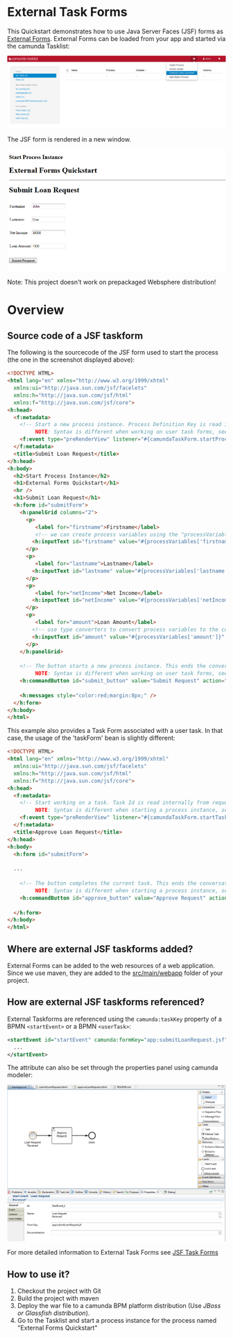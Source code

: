 # External Task Forms

This Quickstart demonstrates how to use Java Server Faces (JSF) forms as [External Forms](http://docs.camunda.org/latest/guides/user-guide/#tasklist-task-forms-external-task-forms). External Forms can be loaded from your app and started via the camunda Tasklist:

![External Forms Tasklist Screenshot][1]

The JSF form is rendered in a new window.

![External Forms Screenshot][2]

Note: This project doesn't work on prepackaged Websphere distribution!

# Overview

## Source code of a JSF taskform

The following is the sourcecode of the JSF form used to start the process (the one in the screenshot displayed above):

```html
<!DOCTYPE HTML>
<html lang="en" xmlns="http://www.w3.org/1999/xhtml"
  xmlns:ui="http://java.sun.com/jsf/facelets"
  xmlns:h="http://java.sun.com/jsf/html"
  xmlns:f="http://java.sun.com/jsf/core">
<h:head>
  <f:metadata>    
    <!-- Start a new process instance. Process Definition Key is read internally from request parameters and cached in the CDI conversation scope.
         NOTE: Syntax is different when working on user task forms, see file "approveLoanRequest.xhtml". -->
    <f:event type="preRenderView" listener="#{camundaTaskForm.startProcessInstanceByKeyForm()}" />    
  </f:metadata>
  <title>Submit Loan Request</title>
</h:head>
<h:body>
  <h2>Start Process Instance</h2>
  <h1>External Forms Quickstart</h1>
  <hr />
  <h1>Submit Loan Request</h1>
  <h:form id="submitForm">
    <h:panelGrid columns="2">  
      <p>
         <label for="firstname">Firstname</label>
         <!-- we can create process variables using the "processVariables" map -->
        <h:inputText id="firstname" value="#{processVariables['firstname']}" required="true" />
      </p>
      <p>
         <label for="lastname">Lastname</label>
        <h:inputText id="lastname" value="#{processVariables['lastname']}" required="true" />
      </p> 
      <p>
         <label for="netIncome">Net Income</label>
        <h:inputText id="netIncome" value="#{processVariables['netIncome']}" converter="javax.faces.Integer" required="true" />      
      </p>  
      <p>
         <label for="amount">Loan Amount</label>
        <!-- use type converters to convert process variables to the correct type. -->
        <h:inputText id="amount" value="#{processVariables['amount']}" converter="javax.faces.Integer" required="true" />      
      </p>
    </h:panelGrid>

    <!-- The button starts a new process instance. This ends the conversation and redirects us to the tasklist.    
         NOTE: Syntax is different when working on user task forms, see file "approveLoanRequest.xhtml". -->
    <h:commandButton id="submit_button" value="Submit Request" action="#{camundaTaskForm.completeProcessInstanceForm()}" />
  
    <h:messages style="color:red;margin:8px;" />
  </h:form>
</h:body>
</html>
```

This example also provides a Task Form associated with a user task. In that case, the usage of the 'taskForm' bean is slightly different:

```html
<!DOCTYPE HTML>
<html lang="en" xmlns="http://www.w3.org/1999/xhtml"
  xmlns:ui="http://java.sun.com/jsf/facelets"
  xmlns:h="http://java.sun.com/jsf/html"
  xmlns:f="http://java.sun.com/jsf/core">
<h:head>
  <f:metadata>
    <!-- Start working on a task. Task Id is read internally from request parameters and cached in the CDI conversation scope.
         NOTE: Syntax is different when starting a process instance, see file "submitLoanRequest.xhtml". -->
    <f:event type="preRenderView" listener="#{camundaTaskForm.startTaskForm()}" />
  </f:metadata>
  <title>Approve Loan Request</title>
</h:head>
<h:body>
  <h:form id="submitForm">

  ...  

    <!-- The button completes the current task. This ends the conversation and redirects us to the tasklist.    
         NOTE: Syntax is different when starting a process instance, see file "submitLoanRequest.xhtml". -->
    <h:commandButton id="approve_button" value="Approve Request" action="#{camundaTaskForm.completeTask()}" />

  </h:form>
</h:body>
</html>
```


## Where are external JSF taskforms added?

External Forms can be added to the web resources of a web application. Since we use maven, they are added to the [src/main/webapp][4] folder of your project.

## How are external JSF taskforms referenced?

External Taskforms are referenced using the `camunda:taskKey` property of a BPMN `<startEvent>` or a BPMN `<userTask>`:

```xml
<startEvent id="startEvent" camunda:formKey="app:submitLoanRequest.jsf" name="Loan Request Received">
  ...
</startEvent>
```

The attribute can also be set through the properties panel using camunda modeler:

![External Forms Screenshot Modeler][3]

For more detailed information to External Task Forms see [JSF Task Forms](http://docs.camunda.org/latest/real-life/how-to/#user-interface-jsf-task-forms)

## How to use it?

1. Checkout the project with Git
2. Build the project with maven
3. Deploy the war file to a camunda BPM platform distribution (Use *JBoss or Glassfish distribution*).
4. Go to the Tasklist and start a process instance for the process named "External Forms Quickstart"

[1]: docs/screenshot-tasklist.png
[2]: docs/screenshot.png
[3]: docs/screenshot-modeler.png
[4]: src/main/webapp
